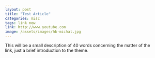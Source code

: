 ```yaml
---
layout: post
title: "Test Article"
categories: misc
tags: link new
link: http://www.youtube.com
image: /assets/images/hb-michal.jpg
---
```


This will be a small description of 40 words concerning the matter of the link, just a brief introduction to the theme.
